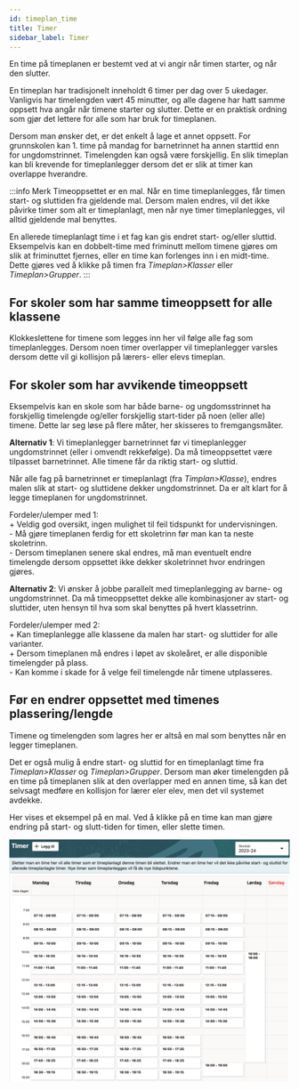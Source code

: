 ```yaml
---
id: timeplan_time
title: Timer
sidebar_label: Timer
---
```


En time på timeplanen er bestemt ved at vi angir når timen starter, og når den slutter. 

En timeplan har tradisjonelt inneholdt 6 timer per dag over 5 ukedager. Vanligvis har timelengden vært 45 minutter, og alle dagene har hatt samme oppsett hva angår når timene starter og slutter. Dette er en praktisk ordning som gjør det lettere for alle som har bruk for timeplanen.

Dersom man ønsker det, er det enkelt å lage et annet oppsett. For grunnskolen kan 1. time på mandag for barnetrinnet ha annen starttid enn for ungdomstrinnet. Timelengden kan også være forskjellig. En slik timeplan kan bli krevende for timeplanlegger dersom det er slik at timer kan overlappe hverandre. 

:::info Merk
Timeoppsettet er en mal. Når en time timeplanlegges, får timen start- og sluttiden fra gjeldende mal. Dersom malen endres, vil det ikke påvirke timer som alt er timeplanlagt, men når nye timer timeplanlegges, vil alltid gjeldende mal benyttes. 

En allerede timeplanlagt time i et fag kan gis endret start- og/eller sluttid. Eksempelvis kan en dobbelt-time med friminutt mellom timene gjøres om slik at friminuttet fjernes, eller en time kan forlenges inn i en midt-time. Dette gjøres ved å klikke på timen fra _Timeplan>Klasser_ eller _Timeplan>Grupper_.
:::

## For skoler som har samme timeoppsett for alle klassene
Klokkeslettene for timene som legges inn her vil følge alle fag som timeplanlegges. Dersom noen timer overlapper vil timeplanlegger varsles dersom dette vil gi kollisjon på lærers- eller elevs timeplan.

## For skoler som har avvikende timeoppsett
Eksempelvis kan en skole som har både barne- og ungdomsstrinnet ha forskjellig timelengde og/eller forskjellig start-tider på noen (eller alle) timene. Dette lar seg løse på flere måter, her skisseres to fremgangsmåter. 

**Alternativ 1**: Vi timeplanlegger barnetrinnet før vi timeplanlegger ungdomstrinnet (eller i omvendt rekkefølge).
Da må timeoppsettet være tilpasset barnetrinnet. Alle timene får da riktig start- og sluttid.

Når alle fag på barnetrinnet er timeplanlagt (fra _Timplan>Klasse_), endres malen slik at start- og sluttidene dekker  ungdomstrinnet. Da er alt klart for å legge timeplanen for ungdomstrinnet.

Fordeler/ulemper med 1:  
\+ Veldig god oversikt, ingen mulighet til feil tidspunkt for undervisningen.  
\- Må gjøre timeplanen ferdig for ett skoletrinn før man kan ta neste skoletrinn.  
\- Dersom timeplanen senere skal endres, må man eventuelt endre timelengde dersom oppsettet ikke dekker skoletrinnet hvor endringen gjøres.  

**Alternativ 2**: Vi ønsker å jobbe parallelt med timeplanlegging av barne- og ungdomstrinnet.
Da må timeoppsettet dekke alle kombinasjoner av start- og sluttider, uten hensyn til hva som skal benyttes på hvert klassetrinn. 

Fordeler/ulemper med 2:  
\+ Kan timeplanlegge alle klassene da malen har start- og sluttider for alle varianter.  
\+ Dersom timeplanen må endres i løpet av skoleåret, er alle disponible timelengder på plass.  
\- Kan komme i skade for å velge feil timelengde når timene utplasseres.  

## Før en endrer oppsettet med timenes plassering/lengde
Timene og timelengden som lagres her er altså en mal som benyttes når en legger timeplanen. 

Det er også mulig å endre start- og sluttid for en timeplanlagt time fra _Timeplan>Klasser_ og _Timeplan>Grupper_. Dersom man øker timelengden på en time på timeplanen slik at den overlapper med en annen time, så kan det selvsagt medføre en kollisjon for lærer eler elev, men det vil systemet avdekke.

Her vises et eksempel på en mal. Ved å klikke på en time kan man gjøre endring på start- og slutt-tiden for timen, eller slette timen.

![bilde](/img/tp_timer_kalender.png)





